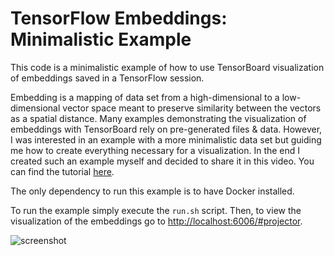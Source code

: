 # TensorFlow Embeddings: Minimalistic Example

This code is a minimalistic example of how to use TensorBoard visualization
of embeddings saved in a TensorFlow session.

Embedding is a mapping of data set from a high-dimensional to a low-dimensional vector space meant to preserve similarity between the vectors as a spatial distance. Many examples demonstrating the visualization of embeddings with TensorBoard rely on pre-generated files & data. However, I was interested in an example with a more minimalistic data set but guiding me how to create everything necessary for a visualization. In the end I created such an example myself and decided to share it in this video. You can find the tutorial [here](https://altermarkive.github.io/tensorflow-embeddings-minimalistic-example/).

The only dependency to run this example is to have Docker installed.

To run the example simply execute the `run.sh` script. Then, to view
the visualization of the embeddings go to [http://localhost:6006/#projector](http://localhost:6006/#projector).

![screenshot](screenshot.png)
